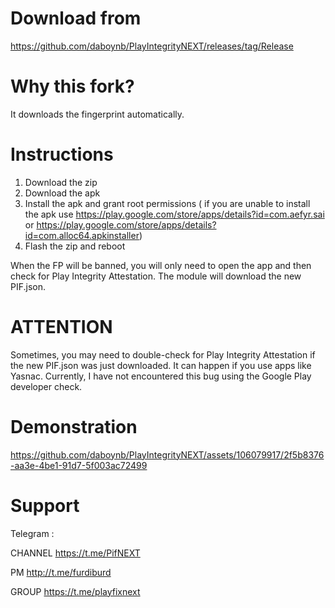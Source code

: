 # Download from 
https://github.com/daboynb/PlayIntegrityNEXT/releases/tag/Release

# Why this fork?
It downloads the fingerprint automatically.

# Instructions

1) Download the zip
2) Download the apk
3) Install the apk and grant root permissions ( if you are unable to install the apk use 
https://play.google.com/store/apps/details?id=com.aefyr.sai or https://play.google.com/store/apps/details?id=com.alloc64.apkinstaller)
4) Flash the zip and reboot

When the FP will be banned, you will only need to open the app and then check for Play Integrity Attestation. The module will download the new PIF.json. 

# ATTENTION
Sometimes, you may need to double-check for Play Integrity Attestation if the new PIF.json was just downloaded.
It can happen if you use apps like Yasnac. Currently, I have not encountered this bug using the Google Play developer check.

# Demonstration
https://github.com/daboynb/PlayIntegrityNEXT/assets/106079917/2f5b8376-aa3e-4be1-91d7-5f003ac72499

# Support
Telegram :

CHANNEL https://t.me/PifNEXT

PM http://t.me/furdiburd 

GROUP https://t.me/playfixnext